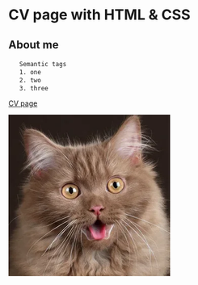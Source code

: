 # CV page with HTML & CSS

## About me

```
   Semantic tags
   1. one
   2. two
   3. three

```

[CV page](enakinenagit.github.io/cv_page/)

![image](/assets/cat.png)
